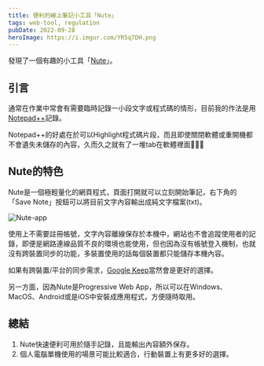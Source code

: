 ```yaml
---
title: 便利的線上筆記小工具「Nute」
tags: web-tool, regulation
pubDate: 2022-09-28
heroImage: https://i.imgur.com/YR5q7DH.png
---
```


發現了一個有趣的小工具「[Nute](https://nute.app/)」。

## 引言

通常在作業中常會有需要臨時記錄一小段文字或程式碼的情形，目前我的作法是用[Notepad++](https://notepad-plus-plus.org/)記錄。

Notepad++的好處在於可以Highlight程式碼片段，而且即使關閉軟體或重開機都不會遺失未儲存的內容，久而久之就有了一堆tab在軟體裡面🤣🤣🤣

## Nute的特色

Nute是一個極輕量化的網頁程式，頁面打開就可以立刻開始筆記，右下角的「Save Note」按鈕可以將目前文字內容輸出成純文字檔案(txt)。

![Nute-app](https://i.imgur.com/YR5q7DH.png)

使用上不需要註冊帳號，文字內容離線保存於本機中，網站也不會追蹤使用者的記錄，即便是網路連線品質不良的環境也能使用，但也因為沒有帳號登入機制，也就沒有跨裝置同步的功能，多裝置使用的話每個裝置都只能儲存本機內容。

如果有跨裝置/平台的同步需求，[Google Keep](https://keep.google.com)當然會是更好的選擇。

另一方面，因為Nute是Progressive Web App，所以可以在Windows、MacOS、Android或是iOS中安裝成應用程式，方便隨時取用。

## 總結

1. Nute快速便利可用於隨手記錄，且能輸出內容額外保存。
2. 個人電腦單機使用的場景可能比較適合，行動裝置上有更多好的選擇。